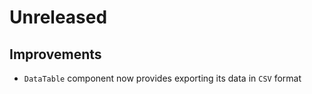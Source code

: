 # Unreleased

## Improvements

- `DataTable` component now provides exporting its data in `CSV` format